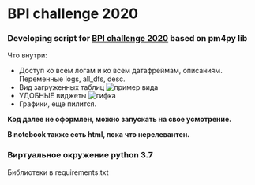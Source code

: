 # BPI challenge 2020

### Developing script for [BPI challenge 2020](https://icpmconference.org/2020/bpi-challenge/) based on pm4py lib

Что внутри:
* Доступ ко всем логам и ко всем датафреймам, описаниям. Переменные logs, all_dfs, desc.
* Вид загруженных таблиц ![пример вида](https://github.com/verwindle/BPI/blob/devel/view.png)
* УДОБНЫЕ виджеты ![гифка](https://github.com/verwindle/BPI/blob/devel/widgets.gif)
* Графики, еще пилится.

__Код далее не оформлен, можно запускать на свое усмотрение.__

__В notebook также есть html, пока что нерелевантен.__

### Виртуальное окружение python 3.7
  Библиотеки в requirements.txt
